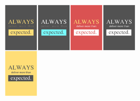<div class="row"> 
  <div class="column">
    <img src="./src/Always deliver more than expected 1.jpg" style="max-width:20%">
    <img src="./src/Always deliver more than expected 2.jpg" style="max-width:20%">
    <img src="./src/Always deliver more than expected 3.jpg" style="max-width:20%">
    <img src="./src/Always deliver more than expected 4.jpg" style="max-width:20%">
    <img src="./src/Always deliver more than expected 5.jpg" style="max-width:20%">
  </div>
</div>